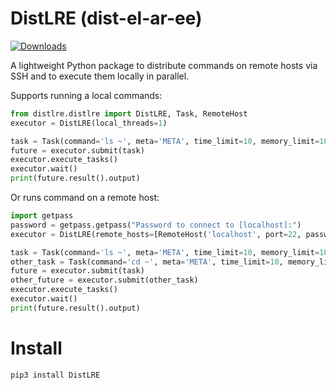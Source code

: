 # DistLRE (dist-el-ar-ee)

[![Downloads](https://pepy.tech/badge/distlre)](https://pepy.tech/project/distlre)

A lightweight Python package to distribute commands on remote hosts via SSH and to execute them locally in parallel.

Supports running a local commands:

```python
from distlre.distlre import DistLRE, Task, RemoteHost
executor = DistLRE(local_threads=1)

task = Task(command='ls ~', meta='META', time_limit=10, memory_limit=10)
future = executor.submit(task)
executor.execute_tasks()
executor.wait()
print(future.result().output)
```

Or runs command on a remote host:

```python
import getpass
password = getpass.getpass("Password to connect to [localhost]:")
executor = DistLRE(remote_hosts=[RemoteHost('localhost', port=22, password=password)])

task = Task(command='ls ~', meta='META', time_limit=10, memory_limit=10)
other_task = Task(command='cd ~', meta='META', time_limit=10, memory_limit=10)
future = executor.submit(task)
other_future = executor.submit(other_task)
executor.execute_tasks()
executor.wait()
print(future.result().output)
```

# Install

`pip3 install DistLRE`
